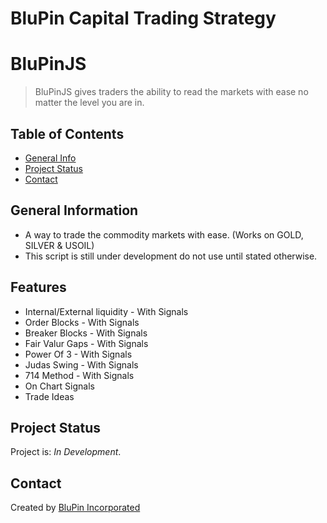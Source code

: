 # BluPin Capital Trading Strategy

# BluPinJS
> BluPinJS gives traders the ability to read the markets with ease no matter the level you are in.
<!-- > Live demo [_here_](https://files.infodot.co.za). -->

## Table of Contents
* [General Info](#general-information)
* [Project Status](#project-status)
* [Contact](#contact)
<!-- * [License](#license) -->


## General Information
- A way to trade the commodity markets with ease. (Works on GOLD, SILVER & USOIL)
- This script is still under development do not use until stated otherwise.


## Features
- Internal/External liquidity - With Signals
- Order Blocks - With Signals
- Breaker Blocks - With Signals
- Fair Valur Gaps - With Signals
- Power Of 3 - With Signals
- Judas Swing - With Signals
- 714 Method - With Signals
- On Chart Signals
- Trade Ideas

## Project Status
Project is: _In Development_.

## Contact
Created by [BluPin Incorporated](https://www.blupininc.com/)


<!-- Optional -->
<!-- ## License -->
<!-- This project is open source and available under the Mit License](). -->

<!-- You don't have to include all sections - just the one's relevant to your project -->



